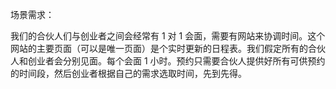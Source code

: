 场景需求：

我们的合伙人们与创业者之间会经常有 1 对 1 会面，需要有网站来协调时间。这个网站的主要页面（可以是唯一页面）是个实时更新的日程表。我们假定所有的合伙人和创业者会分别见面。每个会面 1 小时。预约只需要合伙人提供好所有可供预约的时间段，然后创业者根据自己的需求选取时间，先到先得。
